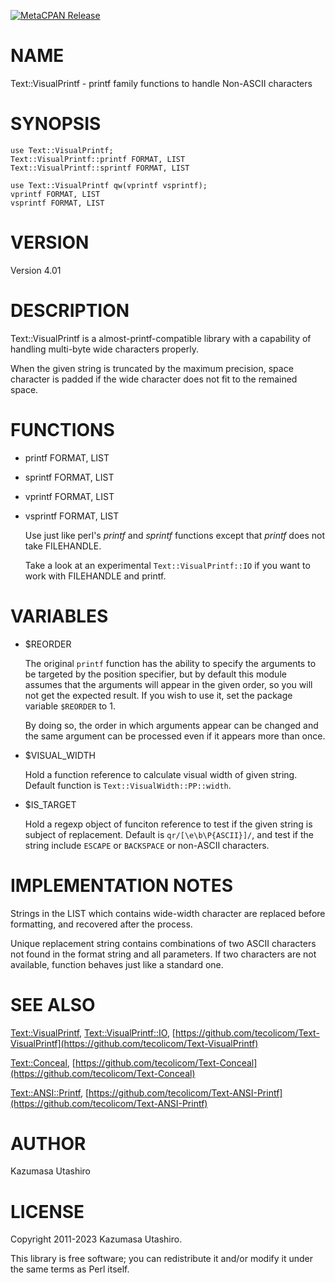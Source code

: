 [![MetaCPAN Release](https://badge.fury.io/pl/Text-VisualPrintf.svg)](https://metacpan.org/release/Text-VisualPrintf)
# NAME

Text::VisualPrintf - printf family functions to handle Non-ASCII characters

# SYNOPSIS

    use Text::VisualPrintf;
    Text::VisualPrintf::printf FORMAT, LIST
    Text::VisualPrintf::sprintf FORMAT, LIST

    use Text::VisualPrintf qw(vprintf vsprintf);
    vprintf FORMAT, LIST
    vsprintf FORMAT, LIST

# VERSION

Version 4.01

# DESCRIPTION

Text::VisualPrintf is a almost-printf-compatible library with a
capability of handling multi-byte wide characters properly.

When the given string is truncated by the maximum precision, space
character is padded if the wide character does not fit to the remained
space.

# FUNCTIONS

- printf FORMAT, LIST
- sprintf FORMAT, LIST
- vprintf FORMAT, LIST
- vsprintf FORMAT, LIST

    Use just like perl's _printf_ and _sprintf_ functions
    except that _printf_ does not take FILEHANDLE.

    Take a look at an experimental `Text::VisualPrintf::IO` if you want
    to work with FILEHANDLE and printf.

# VARIABLES

- $REORDER

    The original `printf` function has the ability to specify the
    arguments to be targeted by the position specifier, but by default
    this module assumes that the arguments will appear in the given order,
    so you will not get the expected result. If you wish to use it, set
    the package variable `$REORDER` to 1.

    By doing so, the order in which arguments appear can be changed and
    the same argument can be processed even if it appears more than once.

- $VISUAL\_WIDTH

    Hold a function reference to calculate visual width of given string.
    Default function is `Text::VisualWidth::PP::width`.

- $IS\_TARGET

    Hold a regexp object of funciton reference to test if the given string
    is subject of replacement.  Default is `qr/[\e\b\P{ASCII}]/`, and
    test if the string include `ESCAPE` or `BACKSPACE` or non-ASCII
    characters.

# IMPLEMENTATION NOTES

Strings in the LIST which contains wide-width character are replaced
before formatting, and recovered after the process.

Unique replacement string contains combinations of two ASCII
characters not found in the format string and all parameters.  If two
characters are not available, function behaves just like a standard
one.

# SEE ALSO

[Text::VisualPrintf](https://metacpan.org/pod/Text%3A%3AVisualPrintf), [Text::VisualPrintf::IO](https://metacpan.org/pod/Text%3A%3AVisualPrintf%3A%3AIO),
[https://github.com/tecolicom/Text-VisualPrintf](https://github.com/tecolicom/Text-VisualPrintf)

[Text::Conceal](https://metacpan.org/pod/Text%3A%3AConceal), [https://github.com/tecolicom/Text-Conceal](https://github.com/tecolicom/Text-Conceal)

[Text::ANSI::Printf](https://metacpan.org/pod/Text%3A%3AANSI%3A%3APrintf), [https://github.com/tecolicom/Text-ANSI-Printf](https://github.com/tecolicom/Text-ANSI-Printf)

# AUTHOR

Kazumasa Utashiro

# LICENSE

Copyright 2011-2023 Kazumasa Utashiro.

This library is free software; you can redistribute it and/or modify
it under the same terms as Perl itself.

